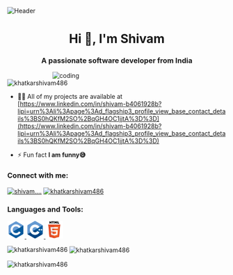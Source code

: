 ![Header](./![github-header-image](https://github.com/Khatkarshivam486/Khatkarshivam486/assets/158277532/2e089297-036a-4abb-a8a1-1bf84660df7b)
)
<h1 align="center">Hi 👋, I'm Shivam</h1>
<h3 align="center">A passionate software developer from India</h3>

<img align="right" alt="coding" width="400" src="https://user-images.githubusercontent.com/55389276/140866485-8fb1c876-9a8f-4d6a-98dc-08c4981eaf70.gif">

<p align="left"> <img src="https://komarev.com/ghpvc/?username=khatkarshivam486&label=Profile%20views&color=0e75b6&style=flat" alt="khatkarshivam486" /> </p>

- 👨‍💻 All of my projects are available at [https://www.linkedin.com/in/shivam-b4061928b?lipi=urn%3Ali%3Apage%3Ad_flagship3_profile_view_base_contact_details%3BS0hQKfM2SO%2BqGH4OC1jjtA%3D%3D](https://www.linkedin.com/in/shivam-b4061928b?lipi=urn%3Ali%3Apage%3Ad_flagship3_profile_view_base_contact_details%3BS0hQKfM2SO%2BqGH4OC1jjtA%3D%3D)

- ⚡ Fun fact **I am funny😅**

<h3 align="left">Connect with me:</h3>
<p align="left">
<a href="https://linkedin.com/in/shivam...." target="blank"><img align="center" src="https://raw.githubusercontent.com/rahuldkjain/github-profile-readme-generator/master/src/images/icons/Social/linked-in-alt.svg" alt="shivam...." height="30" width="40" /></a>
<a href="https://instagram.com/khatkarshivam486" target="blank"><img align="center" src="https://raw.githubusercontent.com/rahuldkjain/github-profile-readme-generator/master/src/images/icons/Social/instagram.svg" alt="khatkarshivam486" height="30" width="40" /></a>
</p>

<h3 align="left">Languages and Tools:</h3>
<p align="left"> <a href="https://www.cprogramming.com/" target="_blank" rel="noreferrer"> <img src="https://raw.githubusercontent.com/devicons/devicon/master/icons/c/c-original.svg" alt="c" width="40" height="40"/> </a> <a href="https://www.w3schools.com/cpp/" target="_blank" rel="noreferrer"> <img src="https://raw.githubusercontent.com/devicons/devicon/master/icons/cplusplus/cplusplus-original.svg" alt="cplusplus" width="40" height="40"/> </a> <a href="https://www.w3.org/html/" target="_blank" rel="noreferrer"> <img src="https://raw.githubusercontent.com/devicons/devicon/master/icons/html5/html5-original-wordmark.svg" alt="html5" width="40" height="40"/> </a> </p>

<p><img align="left" src="https://github-readme-stats.vercel.app/api/top-langs?username=khatkarshivam486&show_icons=true&locale=en&layout=compact" alt="khatkarshivam486" /></p>

<p>&nbsp;<img align="center" src="https://github-readme-stats.vercel.app/api?username=khatkarshivam486&show_icons=true&locale=en" alt="khatkarshivam486" /></p>

<p><img align="center" src="https://github-readme-streak-stats.herokuapp.com/?user=khatkarshivam486&" alt="khatkarshivam486" /></p>
